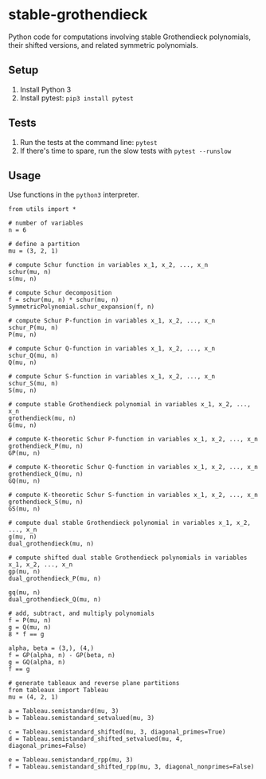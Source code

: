 # stable-grothendieck

Python code for computations involving stable Grothendieck polynomials, their shifted versions, and related symmetric polynomials.

## Setup
1. Install Python 3
1. Install pytest: `pip3 install pytest`

## Tests
1. Run the tests at the command line: `pytest`
1. If there's time to spare, run the slow tests with `pytest --runslow` 

## Usage

Use functions in the `python3` interpreter.

```python3
from utils import *

# number of variables
n = 6

# define a partition
mu = (3, 2, 1)

# compute Schur function in variables x_1, x_2, ..., x_n
schur(mu, n)
s(mu, n)

# compute Schur decomposition
f = schur(mu, n) * schur(mu, n)
SymmetricPolynomial.schur_expansion(f, n)

# compute Schur P-function in variables x_1, x_2, ..., x_n
schur_P(mu, n)
P(mu, n)

# compute Schur Q-function in variables x_1, x_2, ..., x_n
schur_Q(mu, n)
Q(mu, n)

# compute Schur S-function in variables x_1, x_2, ..., x_n
schur_S(mu, n)
S(mu, n)

# compute stable Grothendieck polynomial in variables x_1, x_2, ..., x_n
grothendieck(mu, n)
G(mu, n)

# compute K-theoretic Schur P-function in variables x_1, x_2, ..., x_n
grothendieck_P(mu, n)
GP(mu, n)

# compute K-theoretic Schur Q-function in variables x_1, x_2, ..., x_n
grothendieck_Q(mu, n)
GQ(mu, n)

# compute K-theoretic Schur S-function in variables x_1, x_2, ..., x_n
grothendieck_S(mu, n)
GS(mu, n)

# compute dual stable Grothendieck polynomial in variables x_1, x_2, ..., x_n
g(mu, n)
dual_grothendieck(mu, n)

# compute shifted dual stable Grothendieck polynomials in variables x_1, x_2, ..., x_n
gp(mu, n)
dual_grothendieck_P(mu, n)

gq(mu, n)
dual_grothendieck_Q(mu, n)

# add, subtract, and multiply polynomials
f = P(mu, n)
g = Q(mu, n)
8 * f == g

alpha, beta = (3,), (4,)
f = GP(alpha, n) - GP(beta, n)
g = GQ(alpha, n)
f == g

# generate tableaux and reverse plane partitions
from tableaux import Tableau
mu = (4, 2, 1)

a = Tableau.semistandard(mu, 3)
b = Tableau.semistandard_setvalued(mu, 3)

c = Tableau.semistandard_shifted(mu, 3, diagonal_primes=True)
d = Tableau.semistandard_shifted_setvalued(mu, 4, diagonal_primes=False)

e = Tableau.semistandard_rpp(mu, 3)
f = Tableau.semistandard_shifted_rpp(mu, 3, diagonal_nonprimes=False)
```